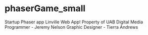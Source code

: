 # phaserGame_small
Startup Phaser app
Linville Web App!
Property of UAB Digital Media
Programmer - Jeremy Nelson
Graphic Designer - Tierra Andrews
